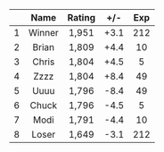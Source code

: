 | |Name|Rating|+/-|Exp|
|-|:--:|:----:|:-:|:-:|
|1|Winner|1,951|+3.1|212|
|2|Brian|1,809|+4.4|10|
|3|Chris|1,804|+4.5|5|
|4|Zzzz|1,804|+8.4|49|
|5|Uuuu|1,796|-8.4|49|
|6|Chuck|1,796|-4.5|5|
|7|Modi|1,791|-4.4|10|
|8|Loser|1,649|-3.1|212|

